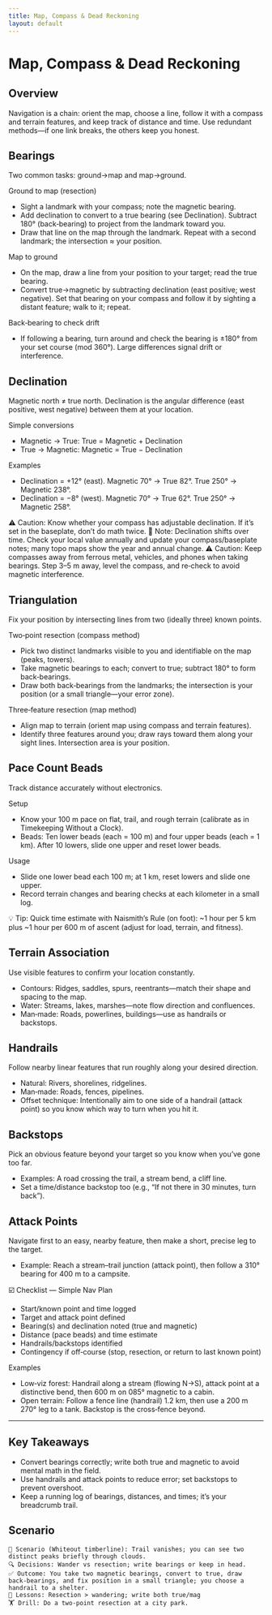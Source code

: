 ```yaml
---
title: Map, Compass & Dead Reckoning
layout: default
---
```


# Map, Compass & Dead Reckoning

## Overview
Navigation is a chain: orient the map, choose a line, follow it with a compass and terrain features, and keep track of distance and time. Use redundant methods—if one link breaks, the others keep you honest.

## Bearings
Two common tasks: ground→map and map→ground.

Ground to map (resection)
- Sight a landmark with your compass; note the magnetic bearing.
- Add declination to convert to a true bearing (see Declination). Subtract 180° (back‑bearing) to project from the landmark toward you.
- Draw that line on the map through the landmark. Repeat with a second landmark; the intersection ≈ your position.

Map to ground
- On the map, draw a line from your position to your target; read the true bearing.
- Convert true→magnetic by subtracting declination (east positive; west negative). Set that bearing on your compass and follow it by sighting a distant feature; walk to it; repeat.

Back‑bearing to check drift
- If following a bearing, turn around and check the bearing is ±180° from your set course (mod 360°). Large differences signal drift or interference.

## Declination
Magnetic north ≠ true north. Declination is the angular difference (east positive, west negative) between them at your location.

Simple conversions
- Magnetic → True: True = Magnetic + Declination
- True → Magnetic: Magnetic = True − Declination

Examples
- Declination = +12° (east). Magnetic 70° → True 82°. True 250° → Magnetic 238°.
- Declination = −8° (west). Magnetic 70° → True 62°. True 250° → Magnetic 258°.

⚠️ Caution: Know whether your compass has adjustable declination. If it’s set in the baseplate, don’t do math twice.
📝 Note: Declination shifts over time. Check your local value annually and update your compass/baseplate notes; many topo maps show the year and annual change.
⚠️ Caution: Keep compasses away from ferrous metal, vehicles, and phones when taking bearings. Step 3–5 m away, level the compass, and re‑check to avoid magnetic interference.

## Triangulation
Fix your position by intersecting lines from two (ideally three) known points.

Two‑point resection (compass method)
- Pick two distinct landmarks visible to you and identifiable on the map (peaks, towers).
- Take magnetic bearings to each; convert to true; subtract 180° to form back‑bearings.
- Draw both back‑bearings from the landmarks; the intersection is your position (or a small triangle—your error zone).

Three‑feature resection (map method)
- Align map to terrain (orient map using compass and terrain features).
- Identify three features around you; draw rays toward them along your sight lines. Intersection area is your position.

## Pace Count Beads
Track distance accurately without electronics.

Setup
- Know your 100 m pace on flat, trail, and rough terrain (calibrate as in Timekeeping Without a Clock).
- Beads: Ten lower beads (each = 100 m) and four upper beads (each = 1 km). After 10 lowers, slide one upper and reset lower beads.

Usage
- Slide one lower bead each 100 m; at 1 km, reset lowers and slide one upper.
- Record terrain changes and bearing checks at each kilometer in a small log.

💡 Tip: Quick time estimate with Naismith’s Rule (on foot): ~1 hour per 5 km plus ~1 hour per 600 m of ascent (adjust for load, terrain, and fitness).

## Terrain Association
Use visible features to confirm your location constantly.

- Contours: Ridges, saddles, spurs, reentrants—match their shape and spacing to the map.
- Water: Streams, lakes, marshes—note flow direction and confluences.
- Man‑made: Roads, powerlines, buildings—use as handrails or backstops.

## Handrails
Follow nearby linear features that run roughly along your desired direction.

- Natural: Rivers, shorelines, ridgelines.
- Man‑made: Roads, fences, pipelines.
- Offset technique: Intentionally aim to one side of a handrail (attack point) so you know which way to turn when you hit it.

## Backstops
Pick an obvious feature beyond your target so you know when you’ve gone too far.

- Examples: A road crossing the trail, a stream bend, a cliff line.
- Set a time/distance backstop too (e.g., “If not there in 30 minutes, turn back”).

## Attack Points
Navigate first to an easy, nearby feature, then make a short, precise leg to the target.

- Example: Reach a stream–trail junction (attack point), then follow a 310° bearing for 400 m to a campsite.

☑️ Checklist — Simple Nav Plan
- Start/known point and time logged
- Target and attack point defined
- Bearing(s) and declination noted (true and magnetic)
- Distance (pace beads) and time estimate
- Handrails/backstops identified
- Contingency if off‑course (stop, resection, or return to last known point)

Examples
- Low‑viz forest: Handrail along a stream (flowing N→S), attack point at a distinctive bend, then 600 m on 085° magnetic to a cabin.
- Open terrain: Follow a fence line (handrail) 1.2 km, then use a 200 m 270° leg to a tank. Backstop is the cross‑fence beyond.

---

## Key Takeaways
- Convert bearings correctly; write both true and magnetic to avoid mental math in the field.
- Use handrails and attack points to reduce error; set backstops to prevent overshoot.
- Keep a running log of bearings, distances, and times; it’s your breadcrumb trail.

## Scenario

```
🧭 Scenario (Whiteout timberline): Trail vanishes; you can see two distinct peaks briefly through clouds.
🔍 Decisions: Wander vs resection; write bearings or keep in head.
✅ Outcome: You take two magnetic bearings, convert to true, draw back‑bearings, and fix position in a small triangle; you choose a handrail to a shelter.
🧠 Lessons: Resection > wandering; write both true/mag
🏋️ Drill: Do a two‑point resection at a city park.
```
